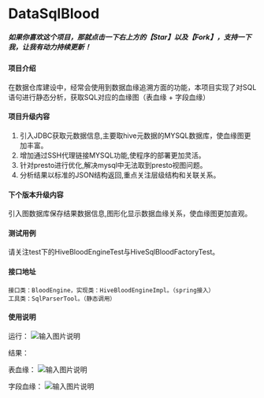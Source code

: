 # DataSqlBlood

##### 如果你喜欢这个项目，那就点击一下右上方的【Star】以及【Fork】，支持一下我，让我有动力持续更新！

#### 项目介绍
在数据仓库建设中，经常会使用到数据血缘追溯方面的功能，本项目实现了对SQL语句进行静态分析，获取SQL对应的血缘图（表血缘 + 字段血缘）

#### 项目升级内容
1. 引入JDBC获取元数据信息,主要取hive元数据的MYSQL数据库，使血缘图更加丰富。
2. 增加通过SSH代理链接MYSQL功能,使程序的部署更加灵活。
3. 针对presto进行优化,解决mysql中无法取到presto视图问题。
4. 分析结果以标准的JSON结构返回,重点关注层级结构和关联关系。

#### 下个版本升级内容
引入图数据库保存结果数据信息,图形化显示数据血缘关系，使血缘图更加直观。

#### 测试用例
请关注test下的HiveBloodEngineTest与HiveSqlBloodFactoryTest。

#### 接口地址
    接口类：BloodEngine，实现类：HiveBloodEngineImpl。（spring接入）
    工具类：SqlParserTool。（静态调用）
    
#### 使用说明

运行：
![输入图片说明](./img/172109_101b76d9_146322.png "屏幕截图.png")

结果：

表血缘：
![输入图片说明](./img/172002_32a128d6_146322.png "屏幕截图.png")

字段血缘：
![输入图片说明](./img/171929_39c2de70_146322.png "屏幕截图.png")


